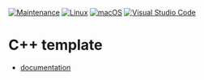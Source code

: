 [![Maintenance](https://img.shields.io/badge/Maintained%3F-yes-green.svg)](https://GitHub.com/stephen-shopopop/cpp-template/graphs/commit-activity)
[![Linux](https://svgshare.com/i/Zhy.svg)](https://svgshare.com/i/Zhy.svg)
[![macOS](https://svgshare.com/i/ZjP.svg)](https://svgshare.com/i/ZjP.svg)
[![Visual Studio Code](https://img.shields.io/badge/--007ACC?logo=visual%20studio%20code&logoColor=ffffff)](https://code.visualstudio.com/)

# C++ template

- [documentation](https://zestedesavoir.com/tutoriels/822/la-programmation-en-c-moderne/etre-un-developpeur/ameliorer-ses-projets/#3-cmake-automatiser-la-compilation-de-nos-programmes)
